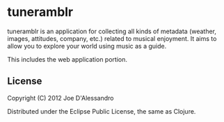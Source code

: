 # tuneramblr

tuneramblr is an application for collecting all kinds of metadata (weather, images, attitudes, company, etc.) related to musical enjoyment.  It aims to allow you to explore your world using music as a guide.

This includes the web application portion.

## License

Copyright (C) 2012 Joe D'Alessandro

Distributed under the Eclipse Public License, the same as Clojure.

